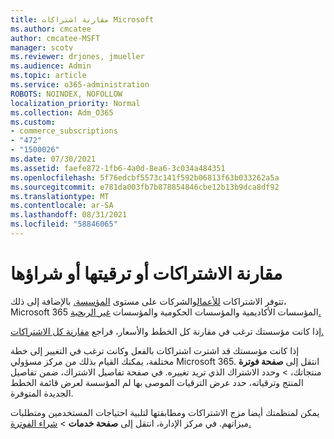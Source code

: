 ```yaml
---
title: مقارنة اشتراكات Microsoft
ms.author: cmcatee
author: cmcatee-MSFT
manager: scotv
ms.reviewer: drjones, jmueller
ms.audience: Admin
ms.topic: article
ms.service: o365-administration
ROBOTS: NOINDEX, NOFOLLOW
localization_priority: Normal
ms.collection: Adm_O365
ms.custom:
- commerce_subscriptions
- "472"
- "1500026"
ms.date: 07/30/2021
ms.assetid: faefe872-1fb6-4a0d-8ea6-3c034a484351
ms.openlocfilehash: 5f76edcbf5573c141f592b06813f63b033262a5a
ms.sourcegitcommit: e781da003fb7b878854846cbe12b13b9dca8df92
ms.translationtype: MT
ms.contentlocale: ar-SA
ms.lasthandoff: 08/31/2021
ms.locfileid: "58846065"
---
```

# <a name="compare-upgrade-or-purchase-subscriptions"></a>مقارنة الاشتراكات أو ترقيتها أو شراؤها
  
تتوفر الاشتراكات [للأعمال](https://www.microsoft.com/microsoft-365/business/compare-all-microsoft-365-business-products?tab=2&rtc=1)والشركات على مستوى [المؤسسة.](https://www.microsoft.com/microsoft-365/enterprise/compare-office-365-plans?rtc=1) بالإضافة إلى ذلك، Microsoft 365 المؤسسات [](https://www.microsoft.com/microsoft-365/academic/compare-office-365-education-plans?rtc=1&activetab=tab%3aprimaryr1)الأكاديمية [](https://www.microsoft.com/microsoft-365/government/compare-office-365-government-plans?rtc=1)والمؤسسات الحكومية والمؤسسات [غير الربحية.](https://www.microsoft.com/microsoft-365/nonprofit/office-365-nonprofit-plans-and-pricing?&rtc=1&activetab=tab%3aprimaryr1)
  
إذا كانت مؤسستك ترغب في مقارنة كل الخطط والأسعار، فراجع [مقارنة كل الاشتراكات.](https://www.microsoft.com/microsoft-365/enterprise/compare-office-365-plans?rtc=1)
  
إذا كانت مؤسستك قد اشترت اشتراكات بالفعل وكانت ترغب في التغيير إلى خطة مختلفة، يمكنك القيام بذلك من مركز مسؤولي Microsoft 365. انتقل إلى **صفحة فوترة** منتجاتك، \> [](https://go.microsoft.com/fwlink/p/?linkid=842054) وحدد الاشتراك الذي تريد تغييره. في صفحة تفاصيل الاشتراك، ضمن تفاصيل المنتج وترقياته، حدد عرض الترقيات الموصى بها لم المؤسسة لعرض قائمة الخطط الجديدة المتوفرة.  
  
يمكن لمنظمتك أيضا مزج الاشتراكات ومطابقتها لتلبية احتياجات المستخدمين ومتطلبات ميزاتهم. في مركز الإدارة، انتقل إلى **صفحة خدمات** \> [شراء الفوترة.](https://go.microsoft.com/fwlink/p/?linkid=868433) 